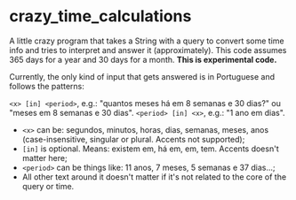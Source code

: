 # crazy_time_calculations
A little crazy program that takes a String with a query to convert some time info and tries to interpret and answer it (approximately). This code assumes 365 days for a year and 30 days for a month. **This is experimental code.**

Currently, the only kind of input that gets answered is in Portuguese and follows the patterns:

`<x> [in] <period>`, e.g.: "quantos meses há em 8 semanas e 30 dias?" ou "meses em 8 semanas e 30 dias".
`<period> [in] <x>`, e.g.: "1 ano em dias".

* `<x>` can be: segundos, minutos, horas, dias, semanas, meses, anos (case-insensitive, singular or plural. Accents not supported);
* `[in]` is optional. Means: existem em, há em, em, tem. Accents doesn't matter here;
* `<period>` can be things like: 11 anos, 7 meses, 5 semanas e 37 dias...;
* All other text around it doesn't matter if it's not related to the core of the query or time.
